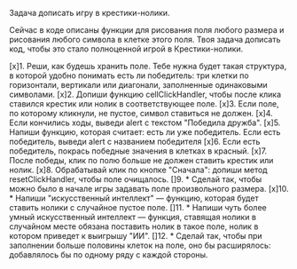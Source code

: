 Задача дописать игру в крестики-нолики.

Сейчас в коде описаны функции для рисования поля любого размера и рисования любого символа в клетке этого поля.
Твоя задача дописать код, чтобы это стало полноценной игрой в Крестики-нолики.

[x]1. Реши, как будешь хранить поле. Тебе нужна будет такая структура, в которой удобно понимать есть ли победитель: три клетки по горизонтали, вертикали или диагонали, заполненные одинаковыми символами.
[x]2. Допиши функцию cellClickHandler, чтобы после клика ставился крестик или нолик в соответствующее поле.
[x]3. Если поле, по которому кликнули, не пустое, символ ставиться не должен.
[x]4. Если кончились ходы, выведи alert с текстом "Победила дружба".
[x]5. Напиши функцию, которая считает: есть ли уже победитель. Если есть победитель, выведи alert с названием победителя
[x]6. Если есть победитель, покрась победные значения в клетках в красный.
[x]7. После победы, клик по полю больше не должен ставить крестик или нолик.
[x]8. Обрабатывай клик по кнопке "Сначала": допиши метод resetClickHandler, чтобы поле очищалось.
[]9. \* Сделай так, чтобы можно было в начале игры задавать поле произвольного размера.
[x]10. \* Напиши "искусственный интеллект" — функцию, которая будет ставить нолики с случайное пустое поле.
[]11. \* Напиши чуть более умный искусственный интеллект — функция, ставящая нолики в случайном месте обязана поставить нолик в такое поле, нолик в котором приведет к выигрышу "ИИ".
[]12. \* Сделай так, чтобы при заполнении больше половины клеток на поле, оно бы расширялось: добавлялось бы по одному ряду с каждой стороны.
